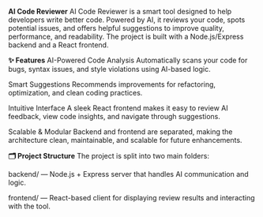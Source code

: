 **AI Code Reviewer**
AI Code Reviewer is a smart tool designed to help developers write better code. Powered by AI, it reviews your code, spots potential issues, and offers helpful suggestions to improve quality, performance, and readability. The project is built with a Node.js/Express backend and a React frontend.

**✨ Features**
AI-Powered Code Analysis
Automatically scans your code for bugs, syntax issues, and style violations using AI-based logic.

Smart Suggestions
Recommends improvements for refactoring, optimization, and clean coding practices.

Intuitive Interface
A sleek React frontend makes it easy to review AI feedback, view code insights, and navigate through suggestions.

Scalable & Modular
Backend and frontend are separated, making the architecture clean, maintainable, and scalable for future enhancements.

**🗂️ Project Structure**
The project is split into two main folders:

backend/ — Node.js + Express server that handles AI communication and logic.

frontend/ — React-based client for displaying review results and interacting with the tool.
